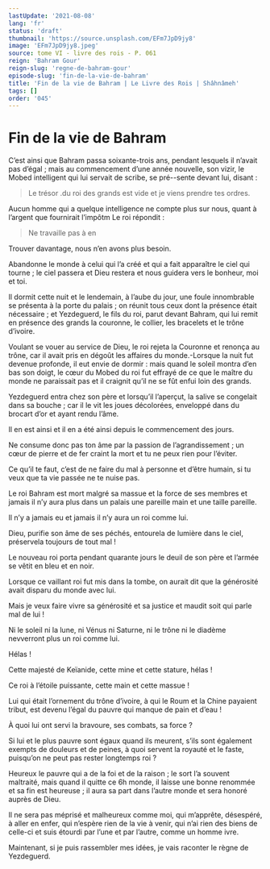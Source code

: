 ```yaml
---
lastUpdate: '2021-08-08'
lang: 'fr'
status: 'draft'
thumbnail: 'https://source.unsplash.com/EFm7JpD9jy8'
image: 'EFm7JpD9jy8.jpeg'
source: tome VI - livre des rois - P. 061
reign: 'Bahram Gour'
reign-slug: 'regne-de-bahram-gour'
episode-slug: 'fin-de-la-vie-de-bahram'
title: 'Fin de la vie de Bahram | Le Livre des Rois | Shâhnâmeh'
tags: []
order: '045'
---
```


<!-- LTeX: language=fr -->

# Fin de la vie de Bahram

C’est ainsi que Bahram passa soixante-trois ans, pendant lesquels il n’avait pas d’égal ; mais au commencement d’une année nouvelle, son vizir, le Mobed intelligent qui lui servait de scribe, se pré--sente devant lui, disant :

> Le trésor .du roi des grands est vide et je viens prendre tes ordres.

Aucun homme qui a quelque intelligence ne compte plus sur nous, quant à l’argent que fournirait l’impôtm Le roi répondit :

> Ne travaille pas à en

Trouver davantage, nous n’en avons plus besoin.

Abandonne le monde à celui qui l’a créé et qui a fait apparaître le ciel qui tourne ; le ciel passera et Dieu restera et nous guidera vers le bonheur, moi et toi.

Il dormit cette nuit et le lendemain, à l’aube du jour, une foule innombrable se présenta à la porte du palais ; on réunit tous ceux dont la présence était nécessaire ; et Yezdeguerd, le fils du roi, parut devant Bahram, qui lui remit en présence des grands la couronne, le collier, les bracelets et le trône d’ivoire.

Voulant se vouer au service de Dieu, le roi rejeta la Couronne et renonça au trône, car il avait pris en dégoût les affaires du monde.-Lorsque la nuit fut devenue profonde, il eut envie de dormir : mais quand le soleil montra d’en bas son doigt, le cœur du Mobed du roi fut effrayé de ce que le maître du monde ne paraissait pas et il craignit qu’il ne se fût enfui loin des grands.

Yezdeguerd entra chez son père et lorsqu’il l’aperçut, la salive se congelait dans sa bouche ; car il le vit les joues décolorées, enveloppé dans du brocart d’or et ayant rendu l’âme.

Il en est ainsi et il en a été ainsi depuis le commencement des jours.

Ne consume donc pas ton âme par la passion de l’agrandissement ; un cœur de pierre et de fer craint la mort et tu ne peux rien pour l’éviter.

Ce qu’il te faut, c’est de ne faire du mal à personne et d’être humain, si tu veux que ta vie passée ne te nuise pas.

Le roi Bahram est mort malgré sa massue et la force de ses membres et jamais il n’y aura plus dans un palais une pareille main et une taille pareille.

Il n’y a jamais eu et jamais il n’y aura un roi comme lui.

Dieu, purifie son âme de ses péchés, entourela de lumière dans le ciel, préservela toujours de tout mal !

Le nouveau roi porta pendant quarante jours le deuil de son père et l’armée se vêtit en bleu et en noir.

Lorsque ce vaillant roi fut mis dans la tombe, on aurait dit que la générosité avait disparu du monde avec lui.

Mais je veux faire vivre sa générosité et sa justice et maudit soit qui parle mal de lui !

Ni le soleil ni la lune, ni Vénus ni Saturne, ni le trône ni le diadème nevverront plus un roi comme lui.

Hélas !

Cette majesté de Keïanide, cette mine et cette stature, hélas !

Ce roi à l’étoile puissante, cette main et cette massue !

Lui qui était l’ornement du trône d’ivoire, à qui le Roum et la Chine payaient tribut, est devenu l’égal du pauvre qui manque de pain et d’eau !

À quoi lui ont servi la bravoure, ses combats, sa force ?

Si lui et le plus pauvre sont égaux quand ils meurent, s’ils sont également exempts de douleurs et de peines, à quoi servent la royauté et le faste, puisqu’on ne peut pas rester longtemps roi ?

Heureux le pauvre qui a de la foi et de la raison ; le sort l’a souvent maltraité, mais quand il quitte ce 6h monde, il laisse une bonne renommée et sa fin est heureuse ; il aura sa part dans l’autre monde et sera honoré auprès de Dieu.

Il ne sera pas méprisé et malheureux comme moi, qui m’apprête, désespéré, à aller en enfer, qui n’espère rien de la vie à venir, qui n’ai rien des biens de celle-ci et suis étourdi par l’une et par l’autre, comme un homme ivre.

Maintenant, si je puis rassembler mes idées, je vais raconter le règne de Yezdeguerd.
